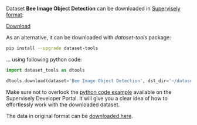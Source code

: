 Dataset **Bee Image Object Detection** can be downloaded in [Supervisely format](https://developer.supervisely.com/api-references/supervisely-annotation-json-format):

 [Download](https://assets.supervisely.com/supervisely-supervisely-assets-public/teams_storage/n/J/W4/58xrqoMZvoLBmhRfOPVw5V2FgR2mIr0VgcaqZItB7BS4mAlaKfmT1P4V5slnGAlkR91c0dvZgW7o1zEOk0dYXUnhFlHU6gDeqcGlxXlE3LIMoHxOKnuhujTdABoM.tar)

As an alternative, it can be downloaded with *dataset-tools* package:
``` bash
pip install --upgrade dataset-tools
```

... using following python code:
``` python
import dataset_tools as dtools

dtools.download(dataset='Bee Image Object Detection', dst_dir='~/dataset-ninja/')
```
Make sure not to overlook the [python code example](https://developer.supervisely.com/getting-started/python-sdk-tutorials/iterate-over-a-local-project) available on the Supervisely Developer Portal. It will give you a clear idea of how to effortlessly work with the downloaded dataset.

The data in original format can be [downloaded here](https://www.kaggle.com/datasets/andrewlca/bee-image-object-detection/download?datasetVersionNumber=1).